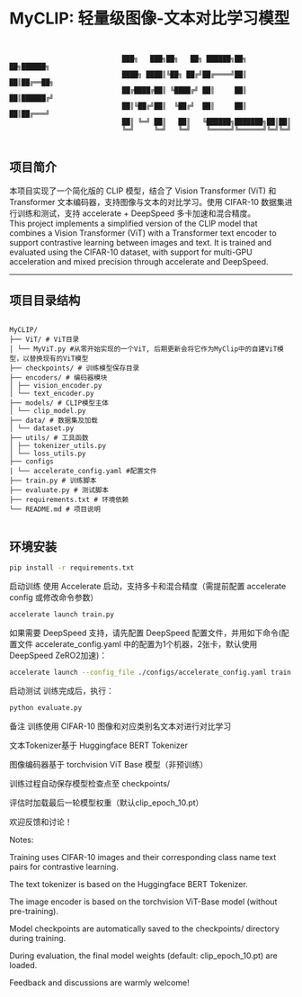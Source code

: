 # MyCLIP: 轻量级图像-文本对比学习模型

```text


                            ███╗   ███╗██╗   ██╗ ██████╗██╗     ██╗██████╗ 
                            ████╗ ████║╚██╗ ██╔╝██╔════╝██║     ██║██╔══██╗
                            ██╔████╔██║ ╚████╔╝ ██║     ██║     ██║██████╔╝
                            ██║╚██╔╝██║  ╚██╔╝  ██║     ██║     ██║██╔═══╝ 
                            ██║ ╚═╝ ██║   ██║   ╚██████╗███████╗██║██║     
                            ╚═╝     ╚═╝   ╚═╝    ╚═════╝╚══════╝╚═╝╚═╝     
                                       

```             

## 项目简介

本项目实现了一个简化版的 CLIP 模型，结合了 Vision Transformer (ViT) 和 Transformer 文本编码器，支持图像与文本的对比学习。使用 CIFAR-10 数据集进行训练和测试，支持 accelerate + DeepSpeed 多卡加速和混合精度。  
This project implements a simplified version of the CLIP model that combines a Vision Transformer (ViT) with a Transformer text encoder to support contrastive learning between images and text. It is trained and evaluated using the CIFAR-10 dataset, with support for multi-GPU acceleration and mixed precision through accelerate and DeepSpeed.

---

## 项目目录结构

```text

MyCLIP/
├── ViT/ # ViT目录
│ └── MyViT.py #从零开始实现的一个ViT, 后期更新会将它作为MyClip中的自建ViT模型，以替换现有的ViT模型
├── checkpoints/ # 训练模型保存目录
├── encoders/ # 编码器模块
│ ├── vision_encoder.py
│ └── text_encoder.py
├── models/ # CLIP模型主体
│ └── clip_model.py
├── data/ # 数据集及加载
│ └── dataset.py
├── utils/ # 工具函数
│ ├── tokenizer_utils.py
│ └── loss_utils.py
├── configs
| └── accelerate_config.yaml #配置文件
├── train.py # 训练脚本
├── evaluate.py # 测试脚本
├── requirements.txt # 环境依赖
└── README.md # 项目说明


```

## 环境安装

```bash
pip install -r requirements.txt
```

启动训练
使用 Accelerate 启动，支持多卡和混合精度（需提前配置 accelerate config 或修改命令参数）

```bash
accelerate launch train.py
```
如果需要 DeepSpeed 支持，请先配置 DeepSpeed 配置文件，并用如下命令(配置文件 accelerate_config.yaml 中的配置为1个机器，2张卡，默认使用DeepSpeed ZeRO2加速)：

```bash
accelerate launch --config_file ./configs/accelerate_config.yaml train.py
```
启动测试
训练完成后，执行：


```bash
python evaluate.py
```
备注
训练使用 CIFAR-10 图像和对应类别名文本对进行对比学习

文本Tokenizer基于 Huggingface BERT Tokenizer

图像编码器基于 torchvision ViT Base 模型（非预训练）

训练过程自动保存模型检查点至 checkpoints/

评估时加载最后一轮模型权重（默认clip_epoch_10.pt）  

欢迎反馈和讨论！  


Notes:

Training uses CIFAR-10 images and their corresponding class name text pairs for contrastive learning.

The text tokenizer is based on the Huggingface BERT Tokenizer.

The image encoder is based on the torchvision ViT-Base model (without pre-training).

Model checkpoints are automatically saved to the checkpoints/ directory during training.

During evaluation, the final model weights (default: clip_epoch_10.pt) are loaded.

Feedback and discussions are warmly welcome!


